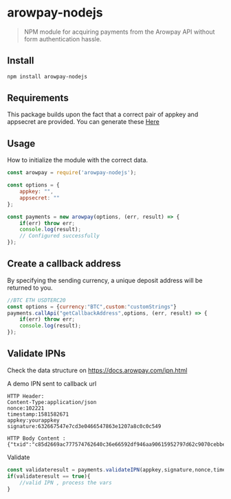 # arowpay-nodejs

> NPM module for acquiring payments from the Arowpay API without form authentication hassle.

## Install

```sh
npm install arowpay-nodejs
```

## Requirements
This package builds upon the fact that a correct pair of appkey and appsecret are provided. You can generate these [Here](https://docs.arowpay.com/ipnsetting.html)

## Usage
How to initialize the module with the correct data.

```javascript
const arowpay = require('arowpay-nodejs');

const options = {
	appkey: "", 
	appsecret: ""
};

const payments = new arowpay(options, (err, result) => {
	if(err) throw err;
	console.log(result); 
	// Configured successfully
});
```

## Create a callback address
By specifying the sending currency, a unique deposit address will be returned to you.
```javascript
//BTC ETH USDTERC20
const options = {currency:"BTC",custom:"customStrings"}
payments.callApi("getCallbackAddress",options, (err, result) => {
	if(err) throw err;
	console.log(result);
});
```

## Validate IPNs
Check the data structure on https://docs.arowpay.com/ipn.html

A demo IPN sent to callback url
````
HTTP Header:
Content-Type:application/json
nonce:102221
timestamp:1581582671
appkey:yourappkey
signature:632667547e7cd3e0466547863e1207a8c0c0c549

HTTP Body Content :
{"txid":"c85d2669ac777574762640c36e66592df946aa90615952797d62c9070cebbeb5","address":"1PJb6kLcZjUeq4fkKJ6ubDnEbx8ELJyRfd","amount":"0.0051","currency":"BTC","time":1581582672,"custom":"yourcustomstrings"}
````
Validate
```javascript
const validateresult = payments.validateIPN(appkey,signature,nonce,timestamp,txid,amount,currency);
if(validateresult == true){
	//valid IPN , process the vars
}

```
